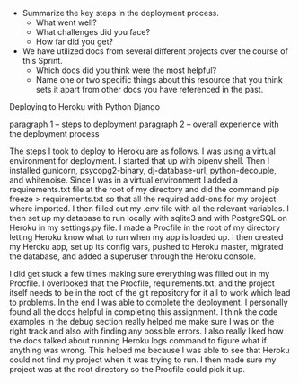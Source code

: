 - Summarize the key steps in the deployment process. 
  - What went well?
  - What challenges did you face? 
  - How far did you get?
- We have utilized docs from several different projects over the course of this Sprint.
  - Which docs did you think were the most helpful? 
  - Name one or two specific things about this resource that you think sets it apart from other docs you have referenced in the past. 


Deploying to Heroku with Python Django

paragraph 1 – steps to deployment
paragraph 2 – overall experience with the deployment process

The steps I took to deploy to Heroku are as follows. I was using a virtual environment for deployment. I started that up with pipenv shell. Then I installed gunicorn, psycopg2-binary, dj-database-url, python-decouple, and whitenoise. Since I was in a virtual environment I added a requirements.txt file at the root of my directory and did the command pip freeze > requirements.txt so that all the required add-ons for my project where imported. I then filled out my .env file with all the relevant variables. I then set up my database to run locally with sqlite3 and with PostgreSQL on Heroku in my settings.py file. I made a Procfile in the root of my directory letting Heroku know what to run when my app is loaded up. I then created my Heroku app, set up its config vars, pushed to Heroku master, migrated the database, and added a superuser through the Heroku console.

I did get stuck a few times making sure everything was filled out in my Procfile. I overlooked that the Procfile, requirements.txt, and the project itself needs to be in the root of the git repository for it all to work which lead to problems. In the end I was able to complete the deployment. I personally found all the docs helpful in completing this assignment.  I think the code examples in the debug section really helped me make sure I was on the right track and also with finding any possible errors. I also really liked how the docs talked about running Heroku logs command to figure what if anything was wrong. This helped me because I was able to see that Heroku could not find my project when it was trying to run. I then made sure my project was at the root directory so the Procfile could pick it up.

